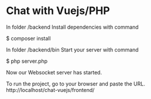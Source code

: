 # Chat with Vuejs/PHP

In folder /backend
Install dependencies with command

$ composer install

In folder /backend/bin
Start your server with command

$ php server.php

Now our Websocket server has started.

To run the project, go to your browser and paste the URL.
http://localhost/chat-vuejs/frontend/